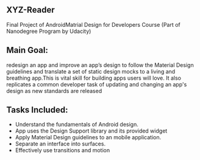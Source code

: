 
## XYZ-Reader
Final Project of AndroidMatrial Design for Developers Course (Part of Nanodegree Program by Udacity)

## Main Goal:
redesign an app and improve an app’s design to follow the Material Design guidelines and translate a set of static design mocks to a living and breathing app.This is vital skill for building apps users will love. It also replicates a common developer task of updating and changing an app's design as new standards are released

## Tasks Included:
* Understand the fundamentals of Android design.
* App uses the Design Support library and its provided widget
* Apply Material Design guidelines to an mobile application.
* Separate an interface into surfaces.
* Effectively use transitions and motion
